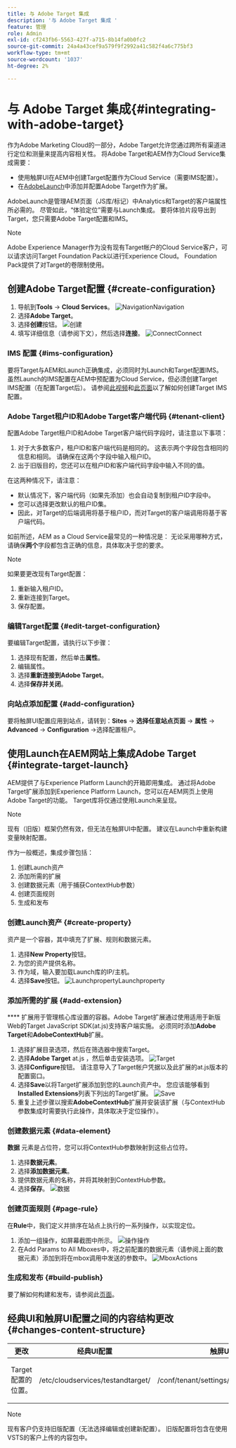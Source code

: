 ```yaml
---
title: 与 Adobe Target 集成
description: '与 Adobe Target 集成 '
feature: 管理
role: Admin
exl-id: cf243fb6-5563-427f-a715-8b14fa0b0fc2
source-git-commit: 24a4a43cef9a579f9f2992a41c582f4a6c775bf3
workflow-type: tm+mt
source-wordcount: '1037'
ht-degree: 2%

---
```


# 与 Adobe Target 集成{#integrating-with-adobe-target}

作为Adobe Marketing Cloud的一部分，Adobe Target允许您通过跨所有渠道进行定位和测量来提高内容相关性。 将Adobe Target和AEM作为Cloud Service集成需要：

* 使用触屏UI在AEM中创建Target配置作为Cloud Service（需要IMS配置）。
* 在[AdobeLaunch](https://experienceleague.adobe.com/docs/launch/using/intro/get-started/quick-start.html)中添加并配置Adobe Target作为扩展。

AdobeLaunch是管理AEM页面（JS库/标记）中Analytics和Target的客户端属性所必需的。 尽管如此，“体验定位”需要与Launch集成。 要将体验片段导出到Target，您只需要Adobe Target配置和IMS。

>[!NOTE]
>
>Adobe Experience Manager作为没有现有Target帐户的Cloud Service客户，可以请求访问Target Foundation Pack以进行Experience Cloud。 Foundation Pack提供了对Target的卷限制使用。

## 创建Adobe Target配置 {#create-configuration}

1. 导航到&#x200B;**Tools** → **Cloud Services**。
   ![](assets/cloudservice1.png "NavigationNavigation")
2. 选择&#x200B;**Adobe Target**。
3. 选择&#x200B;**创建**按钮。
   ![](assets/tenant1.png "创建")
4. 填写详细信息（请参阅下文），然后选择&#x200B;**连接**。
   ![](assets/open_screen1.png "ConnectConnect")

### IMS 配置 {#ims-configuration}

要将Target与AEM和Launch正确集成，必须同时为Launch和Target配置IMS。 虽然Launch的IMS配置在AEM中预配置为Cloud Service，但必须创建Target IMS配置（在配置Target后）。 请参阅[此视频](https://helpx.adobe.com/experience-manager/kt/sites/using/aem-sites-target-standard-technical-video-understand.html)和[此页面](https://experienceleague.adobe.com/docs/experience-manager-65/administering/integration/integration-ims-adobe-io.html)以了解如何创建Target IMS配置。

### Adobe Target租户ID和Adobe Target客户端代码 {#tenant-client}

配置Adobe Target租户ID和Adobe Target客户端代码字段时，请注意以下事项：

1. 对于大多数客户，租户ID和客户端代码是相同的。 这表示两个字段包含相同的信息和相同。 请确保在这两个字段中输入租户ID。
2. 出于旧版目的，您还可以在租户ID和客户端代码字段中输入不同的值。

在这两种情况下，请注意：

* 默认情况下，客户端代码（如果先添加）也会自动复制到租户ID字段中。
* 您可以选择更改默认的租户ID集。
* 因此，对Target的后端调用将基于租户ID，而对Target的客户端调用将基于客户端代码。

如前所述，AEM as a Cloud Service最常见的一种情况是： 无论采用哪种方式，请确保&#x200B;**两个**&#x200B;字段都包含正确的信息，具体取决于您的要求。

>[!NOTE]
>
> 如果要更改现有Target配置：
>
> 1. 重新输入租户ID。
> 2. 重新连接到Target。
> 3. 保存配置。


### 编辑Target配置 {#edit-target-configuration}

要编辑Target配置，请执行以下步骤：

1. 选择现有配置，然后单击&#x200B;**属性**。
2. 编辑属性。
3. 选择&#x200B;**重新连接到Adobe Target**。
4. 选择&#x200B;**保存并关闭**。

### 向站点添加配置 {#add-configuration}

要将触屏UI配置应用到站点，请转到：**Sites** → **选择任意站点页面** → **属性** → **Advanced** → **Configuration** →选择配置租户。

## 使用Launch在AEM网站上集成Adobe Target {#integrate-target-launch}

AEM提供了与Experience Platform Launch的开箱即用集成。 通过将Adobe Target扩展添加到Experience Platform Launch，您可以在AEM网页上使用Adobe Target的功能。 Target库将仅通过使用Launch来呈现。

>[!NOTE]
>
>现有（旧版）框架仍然有效，但无法在触屏UI中配置。 建议在Launch中重新构建变量映射配置。

作为一般概述，集成步骤包括：

1. 创建Launch资产
2. 添加所需的扩展
3. 创建数据元素（用于捕获ContextHub参数）
4. 创建页面规则
5. 生成和发布

### 创建Launch资产 {#create-property}

资产是一个容器，其中填充了扩展、规则和数据元素。

1. 选择&#x200B;**New Property**&#x200B;按钮。
2. 为您的资产提供名称。
3. 作为域，输入要加载Launch库的IP/主机。
4. 选择&#x200B;**Save**按钮。
   ![](assets/properties_newproperty1.png "LaunchpropertyLaunchproperty")

### 添加所需的扩展 {#add-extension}

**** 扩展用于管理核心库设置的容器。Adobe Target扩展通过使用适用于新版Web的Target JavaScript SDK(at.js)支持客户端实施。 必须同时添加&#x200B;**Adobe Target**&#x200B;和&#x200B;**AdobeContextHub**&#x200B;扩展。

1. 选择扩展目录选项，然后在筛选器中搜索Target。
2. 选择&#x200B;**Adobe Target** at.js ，然后单击安装选项。
   ![Target ](assets/search_ext1.png "SearchTarget搜索")
3. 选择&#x200B;**Configure**&#x200B;按钮。 请注意导入了Target帐户凭据以及此扩展的at.js版本的配置窗口。
4. 选择&#x200B;**Save**&#x200B;以将Target扩展添加到您的Launch资产中。 您应该能够看到&#x200B;**Installed Extensions**列表下列出的Target扩展。
   ![Save ](assets/configure_extension1.png "ExtensionSave扩展")
5. 重复上述步骤以搜索&#x200B;**AdobeContextHub**&#x200B;扩展并安装该扩展（与ContextHub参数集成时需要执行此操作，具体取决于定位操作）。

### 创建数据元素 {#data-element}

**数据** 元素是占位符，您可以将ContextHub参数映射到这些占位符。

1. 选择&#x200B;**数据元素**。
2. 选择&#x200B;**添加数据元素**。
3. 提供数据元素的名称，并将其映射到ContextHub参数。
4. 选择&#x200B;**保存**。
   ![数据](assets/data_elem1.png "元素数据元素")

### 创建页面规则 {#page-rule}

在&#x200B;**Rule**&#x200B;中，我们定义并排序在站点上执行的一系列操作，以实现定位。

1. 添加一组操作，如屏幕截图中所示。
   ![](assets/rules1.png "操作操作")
2. 在Add Params to All Mboxes中，将之前配置的数据元素（请参阅上面的数据元素）添加到将在mbox调用中发送的参数中。
   ![](assets/map_data1.png "MboxActions")

### 生成和发布 {#build-publish}

要了解如何构建和发布，请参阅此[页面](https://experienceleague.adobe.com/docs/experience-manager-learn/aem-target-tutorial/aem-target-implementation/using-launch-adobe-io.html)。

## 经典UI和触屏UI配置之间的内容结构更改 {#changes-content-structure}

| **更改** | **经典UI配置** | **触屏UI配置** | **后果** |
|---|---|---|---|
| Target配置的位置。 | /etc/cloudservices/testandtarget/ | /conf/tenant/settings/cloudservices/target | 以前，在/etc/cloudservices/testandtarget下存在多个配置，但现在租户下存在单个配置。 |

>[!NOTE]
>
>现有客户仍支持旧版配置（无法选择编辑或创建新配置）。 旧版配置将包含在使用VSTS的客户上传的内容包中。
